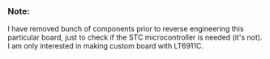 ### Note:
I have removed bunch of components prior to reverse engineering this particular board,
just to check if the STC microcontroller is needed (it's not). I am only interested in
making custom board with LT6911C.

